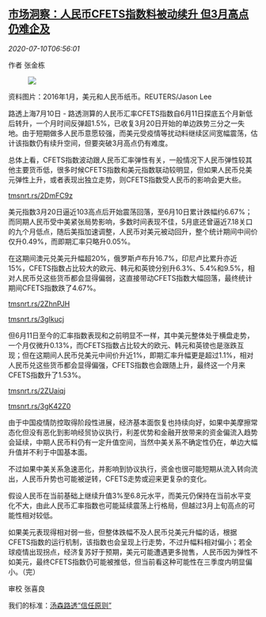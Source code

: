 <!--1594365795000-->
[市场洞察：人民币CFETS指数料被动续升 但3月高点仍难企及](https://cn.reuters.com/article/insight-yuan-index-0710-fri-idCNKBS24B0OI)
------

<div><i>2020-07-10T06:56:01</i></div><div class="StandardArticleBody_body"><p>作者 张金栋 </p><div class="PrimaryAsset_container"><div class="Image_container" tabindex="-1"><figure class="Image_zoom" style="padding-bottom:"><div class="LazyImage_container LazyImage_dark" style="background-image:none"><img src="//s4.reutersmedia.net/resources/r/?m=02&amp;d=20200710&amp;t=2&amp;i=1525258773&amp;r=LYNXMPEG690CT&amp;w=600" aria-label="资料图片：2016年1月，美元和人民币纸币。REUTERS/Jason Lee"/><div class="LazyImage_image LazyImage_fallback" style="background-image:url(//s4.reutersmedia.net/resources/r/?m=02&amp;d=20200710&amp;t=2&amp;i=1525258773&amp;r=LYNXMPEG690CT&amp;w=600);background-position:center center;background-color:inherit"></div></div><div class="Image_expand-button" aria-label="Expand Image Slideshow" role="button" tabindex="0"></div></figure><figcaption><div class="Image_caption"><span>资料图片：2016年1月，美元和人民币纸币。REUTERS/Jason Lee</span></div></figcaption></div></div><p>路透上海7月10日 - 路透测算的人民币汇率CFETS指数自6月11日探底五个月新低后转升，一个月时间反弹超1.5%，已收复3月20日开始的单边跌势三分之一失地。由于短期做多人民币意愿较强，而美元受疫情等扰动料继续区间宽幅震荡，估计该指数仍有续升空间，但要突破3月高点仍有难度。 </p><p>总体上看，CFETS指数波动跟人民币汇率弹性有关，一般情况下人民币弹性较其他主要货币低，很多时候CFETS指数和美元指数联动较明显，但如果人民币兑美元弹性上升，或者表现出独立走势，则CFETS指数受人民币的影响会更大些。 </p><p><a href="https://tmsnrt.rs/2DmFC9z">tmsnrt.rs/2DmFC9z</a> </p><p>美元指数3月20日逼近103高点后开始震荡回落，至6月10日累计跌幅约6.67%；而同期人民币受中美紧张局势影响，多数时间表现不佳，5月底还曾逼近7.18关口的九个月低点，随后美指加速调整，人民币对美元被动回升，整个统计期间中间价仅升0.49%，而即期汇率只略升0.05%。 </p><p>在这期间澳元兑美元升幅超20%，俄罗斯卢布升16.7%，印尼卢比累升亦近15%，CFETS指数占比较大的欧元、韩元和英镑分别升6.3%、5.4%和9.5%，相对人民币兑这些货币都会显得偏弱，这直接带动CFETS指数大幅回落，最终统计期间CFETS指数跌了4.67%。 </p><p><a href="https://tmsnrt.rs/2ZhnPJH">tmsnrt.rs/2ZhnPJH</a> </p><p><a href="https://tmsnrt.rs/3gIkucj">tmsnrt.rs/3gIkucj</a> </p><p>但6月11日至今的汇率指数表现和之前明显不一样，其中美元整体处于横盘走势，一个月仅微升0.13%，而CFETS指数占比较大的欧元、韩元和英镑也是涨跌互现；但在这期间人民币兑美元中间价升近1%，即期汇率升幅更是超过1.1%，相对人民币兑这些货币都会显得偏强，CFETS指数也会跟随上升，最终这一个月来CFETS指数升了1.53%。 </p><p><a href="https://tmsnrt.rs/2ZUaiqj">tmsnrt.rs/2ZUaiqj</a> </p><p><a href="https://tmsnrt.rs/3gK42Z0">tmsnrt.rs/3gK42Z0</a> </p><p>由于中国疫情防控取得阶段性进展，经济基本面恢复也持续向好，如果中美摩擦常态化但没有恶化到影响经贸协议执行，利差优势和金融开放带来的资金偏流入趋势会延续，中期人民币料仍有一定升值空间，当然中美关系不确定性仍在，单边大幅升值并不利于中国基本面。 </p><p>不过如果中美关系急速恶化，并影响到协议执行，资金也很可能短期从流入转向流出，人民币升势也可能被逆转，CFETS走势或迎来更复杂的变化。     </p><p>假设人民币在当前基础上继续升值3%至6.8元水平，而美元仍保持在当前水平变化不大，由此人民币汇率指数也可能延续震荡上行格局，但越过3月上旬高点的可能性相对较低。 </p><p>如果美元表现得相对弱一些，但整体跌幅不及人民币兑美元升幅的话，根据CFETS指数的运行机制，该指数也会呈现上行走势，不过升幅料相对偏小；若全球疫情出现拐点，经济复苏好于预期，美元可能遭遇更多抛售，人民币因为弹性不如美元，最终CFETS指数仍可能被推低，但当前看这种可能性在三季度内明显偏小。（完） </p><div class="Attribution_container"><div class="Attribution_attribution"><p class="Attribution_content">审校 张喜良 </p></div></div><div class="StandardArticleBody_trustBadgeContainer"><span class="StandardArticleBody_trustBadgeTitle">我们的标准：</span><span class="trustBadgeUrl"><a href="https://www.thomsonreuters.cn/content/dam/openweb/documents/pdf/china/brochures/about-us-1.pdf">汤森路透“信任原则”</a></span></div></div>
